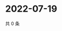 # 2022-07-19

共 0 条

<!-- BEGIN WEIBO -->
<!-- 最后更新时间 Tue Jul 19 2022 20:09:27 GMT+0800 (China Standard Time) -->

<!-- END WEIBO -->
